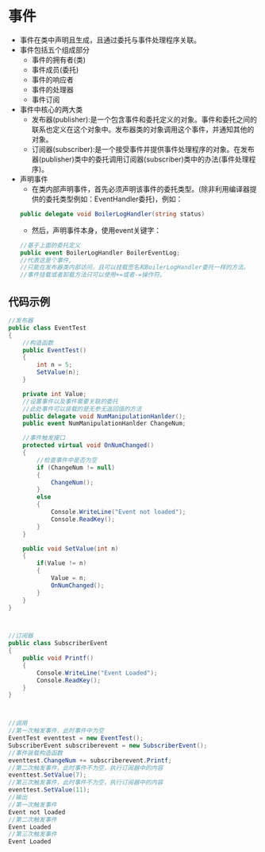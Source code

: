 # 事件
- 事件在类中声明且生成，且通过委托与事件处理程序关联。
- 事件包括五个组成部分
	- 事件的拥有者(类)
	- 事件成员(委托)
	- 事件的响应者
	- 事件的处理器
	- 事件订阅
- 事件中核心的两大类
	- 发布器(publisher):是一个包含事件和委托定义的对象。事件和委托之间的联系也定义在这个对象中。发布器类的对象调用这个事件，并通知其他的对象。
	- 订阅器(subscriber):是一个接受事件并提供事件处理程序的对象。在发布器(publisher)类中的委托调用订阅器(subscriber)类中的办法(事件处理程序)。
- 声明事件
	- 在类内部声明事件，首先必须声明该事件的委托类型。(除非利用编译器提供的委托类型例如：EventHandler委托)，例如：
	```cs
	public delegate void BoilerLogHandler(string status)
	```
	- 然后，声明事件本身，使用event关键字：
	```cs
	//基于上面的委托定义
	public event BoilerLogHandler BoilerEventLog;
	//代表这是个事件,
	//只能在发布器类内部访问，且可以挂载签名和BoilerLogHandler委托一样的方法。
	//事件挂载或者卸载方法只可以使用+=或者-=操作符。
	```

## 代码示例
```cs
//发布器
public class EventTest
{
	//构造函数
	public EventTest()
	{
		int n = 5;
		SetValue(n);
	}

	private int Value;
	//设置事件以及事件需要关联的委托
	//此处事件可以装载的是无参无返回值的方法
	public delegate void NumManipulationHanlder();
	public event NumManipulationHanlder ChangeNum;

	//事件触发接口
	protected virtual void OnNumChanged()
	{
		//检查事件中是否为空
		if (ChangeNum != null)
		{
			ChangeNum();
		}
		else
		{
			Console.WriteLine("Event not loaded");
			Console.ReadKey();
		}
	}

	public void SetValue(int n)
	{
		if(Value != n)
		{
			Value = n;
			OnNumChanged();
		}
	}
}



//订阅器
public class SubscriberEvent
{
	public void Printf()
	{
		Console.WriteLine("Event Loaded");
		Console.ReadKey();
	}
}



//调用
//第一次触发事件，此时事件中为空
EventTest eventtest = new EventTest();
SubscriberEvent subscriberevent = new SubscriberEvent();
//事件装载构造函数
eventtest.ChangeNum += subscriberevent.Printf;
//第二次触发事件，此时事件不为空，执行订阅器中的内容
eventtest.SetValue(7);
//第三次触发事件，此时事件不为空，执行订阅器中的内容
eventtest.SetValue(11);
//输出
//第一次触发事件
Event not loaded
//第二次触发事件
Event Loaded
//第三次触发事件
Event Loaded
```